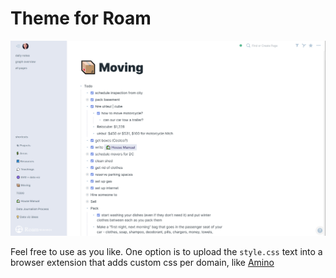 # Theme for Roam

![screenshot](screenshot.png)

Feel free to use as you like. One option is to upload the `style.css` text into a browser extension that adds custom css per domain, like [Amino](https://chrome.google.com/webstore/detail/amino-live-css-editor/pbcpfbcibpcbfbmddogfhcijfpboeaaf?hl=en-US)
